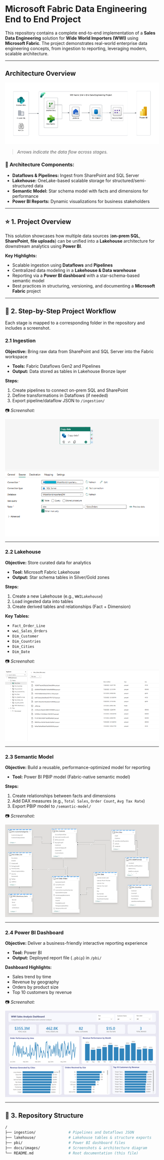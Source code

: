 # **Microsoft Fabric Data Engineering End to End Project**

This repository contains a complete end-to-end implementation of a **Sales Data Engineering** solution for **Wide World Importers (WWI)** using **Microsoft Fabric**. The project demonstrates real-world enterprise data engineering concepts, from ingestion to reporting, leveraging modern, scalable architecture.

---

## **Architecture Overview**

![Architecture Diagram](Architecture%20Diagram%20WWI%20Fabric%20DE.png)

> *Arrows indicate the data flow across stages.*

### 🧩 **Architecture Components:**

* **Dataflows & Pipelines:** Ingest from SharePoint and SQL Server  
* **Lakehouse:** OneLake-based scalable storage for structured/semi-structured data  
* **Semantic Model:** Star schema model with facts and dimensions for performance  
* **Power BI Reports:** Dynamic visualizations for business stakeholders

---

## ⭐ **1. Project Overview**

This solution showcases how multiple data sources (**on-prem SQL**, **SharePoint**, **file uploads**) can be unified into a **Lakehouse** architecture for downstream analytics using **Power BI**.

**Key Highlights:**

* Scalable ingestion using **Dataflows** and **Pipelines**
* Centralized data modeling in a **Lakehouse & Data warehouse**
* Reporting via a **Power BI dashboard** with a star-schema-based semantic model
* Best practices in structuring, versioning, and documenting a **Microsoft Fabric** project

---

## 🔄 **2. Step-by-Step Project Workflow**

Each stage is mapped to a corresponding folder in the repository and includes a screenshot.

### 2.1 **Ingestion**

**Objective:** Bring raw data from SharePoint and SQL Server into the Fabric workspace

* **Tools:** Fabric Dataflows Gen2 and Pipelines  
* **Output:** Data stored as tables in Lakehouse Bronze layer

**Steps:**

1. Create pipelines to connect on-prem SQL and SharePoint
2. Define transformations in Dataflows (if needed)
3. Export pipeline/dataflow JSON to `/ingestion/`

📷 *Screenshot:*

![Ingestion Pipeline](Data%20Ingestion/Fabric%20Data%20Pipeline.png)

---

### 2.2 **Lakehouse**

**Objective:** Store curated data for analytics

* **Tool:** Microsoft Fabric Lakehouse  
* **Output:** Star schema tables in Silver/Gold zones

**Steps:**

1. Create a new Lakehouse (e.g., `WWILakehouse`)
2. Load ingested data into tables
3. Create derived tables and relationships (Fact + Dimension)

**Key Tables:**

* `Fact_Order_Line`
* `wwi_Sales_Orders`
* `Dim_Customer`
* `Dim_Countries`
* `Dim_Cities`
* `Dim_Date`

📷 *Screenshot:*

![Lakehouse Structure](lakehouse/Lakehouse%20tables.png)

---

### 2.3 **Semantic Model**

**Objective:** Build a reusable, performance-optimized model for reporting

* **Tool:** Power BI PBIP model (Fabric-native semantic model)

**Steps:**

1. Create relationships between facts and dimensions
2. Add DAX measures (e.g., `Total Sales`, `Order Count`, `Avg Tax Rate`)
3. Export PBIP model to `/semantic-model/`

📷 *Screenshot:*

![Semantic Model Architecture](Power%20BI%20Dashboard/Semantic%20Model%20Architecture.png)

---

### 2.4 **Power BI Dashboard**

**Objective:** Deliver a business-friendly interactive reporting experience

* **Tool:** Power BI  
* **Output:** Deployed report file (`.pbip`) in `/pbi/`

**Dashboard Highlights:**

* Sales trend by time
* Revenue by geography
* Orders by product size
* Top 10 customers by revenue

📷 *Screenshot:*

![Power BI Dashboard](Power%20BI%20Dashboard/WWI%20Sales%20Analysis%20Dashboard.png)

---

## 📁 **3. Repository Structure**

```bash
/
├── ingestion/               # Pipelines and Dataflows JSON
├── lakehouse/               # Lakehouse tables & structure exports
├── pbi/                     # Power BI dashboard files
├── docs/images/             # Screenshots & architecture diagram
└── README.md                # Root documentation (this file)
